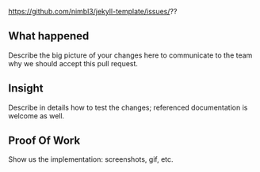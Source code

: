 https://github.com/nimbl3/jekyll-template/issues/??

## What happened

Describe the big picture of your changes here to communicate to the team why we should accept this pull request. 
 
## Insight

Describe in details how to test the changes; referenced documentation is welcome as well.
 
## Proof Of Work

Show us the implementation: screenshots, gif, etc.
